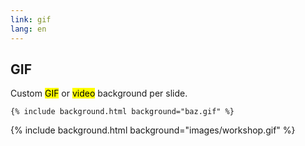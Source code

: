 ```yaml
---
link: gif
lang: en
---
```


## GIF

Custom <mark>GIF</mark> or <mark>video</mark> background per slide.

`{% include background.html background="baz.gif" %}`

{% include background.html background="images/workshop.gif" %}
